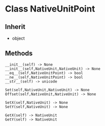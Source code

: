 # Class NativeUnitPoint

## Inherit

* object

## Methods

```
__init__(self) -> None
__init__(self,NativeUnit,NativeUnit) -> None
__eq__(self,NativeUnitPoint) -> bool
__ne__(self,NativeUnitPoint) -> bool
__str__(self) -> unicode

Set(self,NativeUnit,NativeUnit) -> None
Offset(self,NativeUnit,NativeUnit) -> None

SetX(self,NativeUnit) -> None
SetY(self,NativeUnit) -> None

GetX(self) -> NativeUnit
GetY(self) -> NativeUnit

```